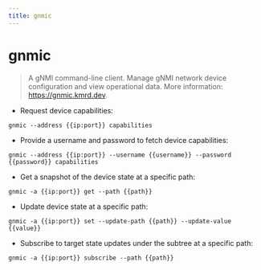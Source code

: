 ```yaml
---
title: gnmic
---
```

# gnmic

> A gNMI command-line client.
> Manage gNMI network device configuration and view operational data.
> More information: <https://gnmic.kmrd.dev>.

- Request device capabilities:

`gnmic --address {{ip:port}} capabilities`

- Provide a username and password to fetch device capabilities:

`gnmic --address {{ip:port}} --username {{username}} --password {{password}} capabilities`

- Get a snapshot of the device state at a specific path:

`gnmic -a {{ip:port}} get --path {{path}}`

- Update device state at a specific path:

`gnmic -a {{ip:port}} set --update-path {{path}} --update-value {{value}}`

- Subscribe to target state updates under the subtree at a specific path:

`gnmic -a {{ip:port}} subscribe --path {{path}}`
